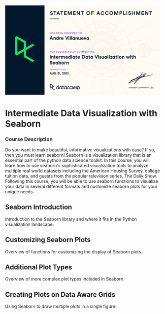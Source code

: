 ![cert](certificate/InDVS-certificate_page-0001.jpg)

# Intermediate Data Visualization with Seaborn
### Course Description
Do you want to make beautiful, informative visualizations with ease? If so, then you must learn seaborn! Seaborn is a visualization library that is an essential part of the python data science toolkit. In this course, you will learn how to use seaborn's sophisticated visualization tools to analyze multiple real world datasets including the American Housing Survey, college tuition data, and guests from the popular television series, The Daily Show. Following this course, you will be able to use seaborn functions to visualize your data in several different formats and customize seaborn plots for your unique needs.

## Seaborn Introduction
Introduction to the Seaborn library and where it fits in the Python visualization landscape.

## Customizing Seaborn Plots
Overview of functions for customizing the display of Seaborn plots.

## Additional Plot Types
Overview of more complex plot types included in Seaborn.

## Creating Plots on Data Aware Grids
Using Seaborn to draw multiple plots in a single figure.